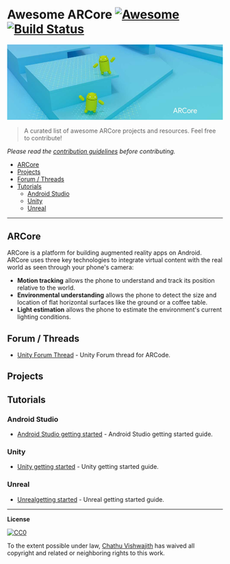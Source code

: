 # Awesome ARCore [![Awesome](https://cdn.rawgit.com/sindresorhus/awesome/d7305f38d29fed78fa85652e3a63e154dd8e8829/media/badge.svg)](https://github.com/sindresorhus/awesome) [![Build Status](https://travis-ci.org/iamchathu/awesome-arcore.svg)](https://travis-ci.org/iamchathu/awesome-arcore)

![ARCore](ARCore.jpg)

>A curated list of awesome ARCore projects and resources. Feel free to contribute!

*Please read the [contribution guidelines](contributing.md) before contributing.*

- [ARCore](#arcore)
- [Projects](#projects)
- [Forum / Threads](#forum--threads)
- [Tutorials](#tutorials)
    - [Android Studio](#android-studio)
    - [Unity](#unity)
    - [Unreal](#unreal)

---

## ARCore

ARCore is a platform for building augmented reality apps on Android. ARCore uses three key technologies to integrate virtual content with the real world as seen through your phone's camera:

* **Motion tracking** allows the phone to understand and track its position relative to the world.
* **Environmental understanding** allows the phone to detect the size and location of flat horizontal surfaces like the ground or a coffee table.
* **Light estimation** allows the phone to estimate the environment's current lighting conditions.

## Forum / Threads
- [Unity Forum Thread](https://forum.unity3d.com/threads/introducing-arcore-an-android-ar-sdk-for-unity.490929/) - Unity Forum thread for ARCode.

## Projects

## Tutorials

### Android Studio
- [Android Studio getting started](https://developers.google.com/ar/develop/java/getting-started) - Android Studio getting started guide.

### Unity
- [Unity getting started](https://developers.google.com/ar/develop/unity/getting-started) - Unity getting started guide.

### Unreal
- [Unrealgetting started](https://developers.google.com/ar/develop/unreal/getting-started) - Unreal getting started guide.



--- 
**License**

[![CC0](http://mirrors.creativecommons.org/presskit/buttons/88x31/svg/cc-zero.svg)](https://creativecommons.org/publicdomain/zero/1.0/)

To the extent possible under law, [Chathu Vishwajith](https://chathu.me) has waived all copyright and related or neighboring rights to this work.






